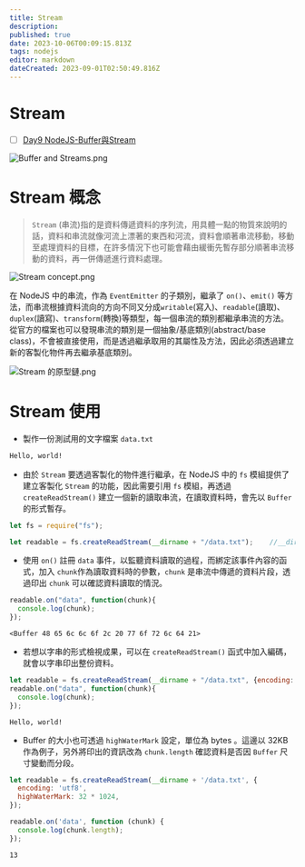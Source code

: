 ```yaml
---
title: Stream
description: 
published: true
date: 2023-10-06T00:09:15.813Z
tags: nodejs
editor: markdown
dateCreated: 2023-09-01T02:50:49.816Z
---
```


# Stream
- [ ] [Day9 NodeJS-Buffer與Stream](https://ithelp.ithome.com.tw/articles/10271443)

![Buffer and Streams.png](http://192.168.25.60:8000/files/file_storage/d18223ca.png)

# Stream 概念
> `Stream` (串流)指的是資料傳遞資料的序列流，用具體一點的物質來說明的話，資料和串流就像河流上漂著的東西和河流，資料會順著串流移動，移動至處理資料的目標，在許多情況下也可能會藉由緩衝先暫存部分順著串流移動的資料，再一併傳遞進行資料處理。

![Stream concept.png](http://192.168.25.60:8000/files/file_storage/42a85a11.png)

在 NodeJS 中的串流，作為 `EventEmitter` 的子類別，繼承了 `on()`、`emit()` 等方法，而串流根據資料流向的方向不同又分成`writable`(寫入)、`readable`(讀取)、`duplex`(讀寫)、`transform`(轉換)等類型，每一個串流的類別都繼承串流的方法。從官方的檔案也可以發現串流的類別是一個抽象/基底類別(abstract/base class)，不會被直接使用，而是透過繼承取用的其屬性及方法，因此必須透過建立新的客製化物件再去繼承基底類別。

![Stream 的原型鏈.png](http://192.168.25.60:8000/files/file_storage/8b7947c0.png)

# Stream 使用
- 製作一份測試用的文字檔案 `data.txt`

```txt
Hello, world!
```

- 由於 `Stream` 要透過客製化的物件進行繼承，在 NodeJS 中的 `fs` 模組提供了建立客製化 `Stream` 的功能，因此需要引用 `fs` 模組，再透過 `createReadStream()` 建立一個新的讀取串流，在讀取資料時，會先以 `Buffer` 的形式暫存。

```js
let fs = require("fs");

let readable = fs.createReadStream(__dirname + "/data.txt");	//__dirname為目前資料夾
``` 

- 使用 `on()` 註冊 `data` 事件，以監聽資料讀取的過程，而綁定該事件內容的函式，加入 `chunk`作為讀取資料時的參數，`chunk` 是串流中傳遞的資料片段，透過印出 `chunk` 可以確認資料讀取的情況。

```js
readable.on("data", function(chunk){
  console.log(chunk);
});
```

```
<Buffer 48 65 6c 6c 6f 2c 20 77 6f 72 6c 64 21>
```

- 若想以字串的形式檢視成果，可以在 `createReadStream()` 函式中加入編碼，就會以字串印出整份資料。

```js
let readable = fs.createReadStream(__dirname + "/data.txt", {encoding: "utf8"});
readable.on("data", function(chunk){
  console.log(chunk);
});
```

```
Hello, world!
```

- Buffer 的大小也可透過 `highWaterMark` 設定，單位為 bytes 。這邊以 32KB 作為例子，另外將印出的資訊改為 `chunk.length` 確認資料是否因 `Buffer` 尺寸變動而分段。

```js
let readable = fs.createReadStream(__dirname + '/data.txt', {
  encoding: 'utf8',
  highWaterMark: 32 * 1024,
});

readable.on('data', function (chunk) {
  console.log(chunk.length);
});
```

```
13
```

